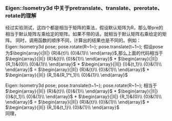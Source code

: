 ### Eigen::Isometry3d 中关于pretranslate、translate、prerotate、rotate的理解
经过实验测试，这四个都是相当于矩阵的乘法，假设默认矩阵为R，那么带pre的相当于默认矩阵左乘给定的矩阵。如果不带的话，就相当于默认矩阵右乘给定的矩阵。
同时，调用函数的顺序不同，计算出的结果也是不同的。例如：
Eigen::Isometry3d pose;
pose.rotate(R~1~);
pose.translate(t~1~);
假设pose为$\begin{array}{|ll|}
{R}&{t}\\
{0}&{1}\\
\end{array}$,那么上面的代码相当于$\begin{array}{|ll|}
{R}&{t}\\
{0}&{1}\\
\end{array}$ * $\begin{array}{|ll|}
{R_1}&{0}\\
{0}&{1}\\
\end{array}$ * $\begin{array}{|ll|}
{I}&{t_1}\\
{0}&{1}\\
\end{array}$ = $\begin{array}{|ll|}
{R}&{t}\\
{0}&{1}\\
\end{array}$ * $\begin{array}{|ll|}
{R_1}&{R_1*t_1}\\
{0}&{1}\\
\end{array}$  

Eigen::Isometry3d pose;
pose.translate(t~1~);
pose.rotate(R~1~);
相当于$\begin{array}{|ll|}
{R}&{t}\\
{0}&{1}\\
\end{array}$ * $\begin{array}{|ll|}
{I}&{t_1}\\
{0}&{1}\\
\end{array}$ * $\begin{array}{|ll|}
{R_1}&{0}\\
{0}&{1}\\
\end{array}$ = $\begin{array}{|ll|}
{R}&{t}\\
{0}&{1}\\
\end{array}$ * $\begin{array}{|ll|}
{R_1}&{t_1}\\
{0}&{1}\\
\end{array}$  
同理，
